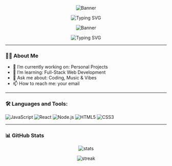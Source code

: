 <p align="center">
  <img src="https://your-image-link.com/banner.png" alt="Banner" />
</p>
<p align="center">
  <img src="https://readme-typing-svg.demolab.com?font=Fira+Code&size=24&pause=1000&color=F7F7F7&center=true&vCenter=true&width=435&lines=Hi+I'm+Nimish+%F0%9F%91%A9%E2%80%8D%F0%9F%92%BB;Student+%7C+Software+Engineer;Coding+my+dreams+%F0%9F%92%BB%F0%9F%92%99" alt="Typing SVG" />
</p>
<p align="center">
  <img src="https://your-image-link.com/banner.png" alt="Banner" />
</p>

<p align="center">
  <img src="https://readme-typing-svg.demolab.com?font=Fira+Code&size=24&pause=1000&color=F7F7F7&center=true&vCenter=true&width=435&lines=Hi+I'm+Nimish+%F0%9F%91%A9%E2%80%8D%F0%9F%92%BB;Student+%7C+Software+Engineer;Coding+my+dreams+%F0%9F%92%BB%F0%9F%92%99" alt="Typing SVG" />
</p>

---

### 👨‍💻 About Me
- 🔭 I’m currently working on: Personal Projects
- 🌱 I’m learning: Full-Stack Web Development
- 💬 Ask me about: Coding, Music & Vibes
- 📫 How to reach me: your email

---

### 🛠️ Languages and Tools:

![JavaScript](https://img.shields.io/badge/JavaScript-black?style=for-the-badge&logo=javascript)
![React](https://img.shields.io/badge/React-black?style=for-the-badge&logo=react)
![Node.js](https://img.shields.io/badge/Node.js-black?style=for-the-badge&logo=node.js)
![HTML5](https://img.shields.io/badge/HTML5-black?style=for-the-badge&logo=html5)
![CSS3](https://img.shields.io/badge/CSS3-black?style=for-the-badge&logo=css3)

---

### 📊 GitHub Stats

<p align="center">
  <img src="https://github-readme-stats.vercel.app/api?username=nimishbhargav&show_icons=true&theme=radical" alt="stats" />
</p>

<p align="center">
  <img src="https://github-readme-streak-stats.herokuapp.com?user=nimishbhargav&theme=radical" alt="streak" />
</p>
